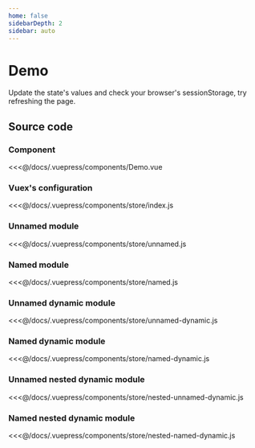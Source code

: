 ```yaml
---
home: false
sidebarDepth: 2
sidebar: auto
---
```


# Demo

Update the state's values and check your browser's sessionStorage, 
try refreshing the page.

<ClientOnly>
  <Demo />
</ClientOnly>

## Source code

### Component

<<<@/docs/.vuepress/components/Demo.vue

### Vuex's configuration

<<<@/docs/.vuepress/components/store/index.js

### Unnamed module

<<<@/docs/.vuepress/components/store/unnamed.js

### Named module

<<<@/docs/.vuepress/components/store/named.js

### Unnamed dynamic module

<<<@/docs/.vuepress/components/store/unnamed-dynamic.js

### Named dynamic module

<<<@/docs/.vuepress/components/store/named-dynamic.js

### Unnamed nested dynamic module

<<<@/docs/.vuepress/components/store/nested-unnamed-dynamic.js

### Named nested dynamic module

<<<@/docs/.vuepress/components/store/nested-named-dynamic.js